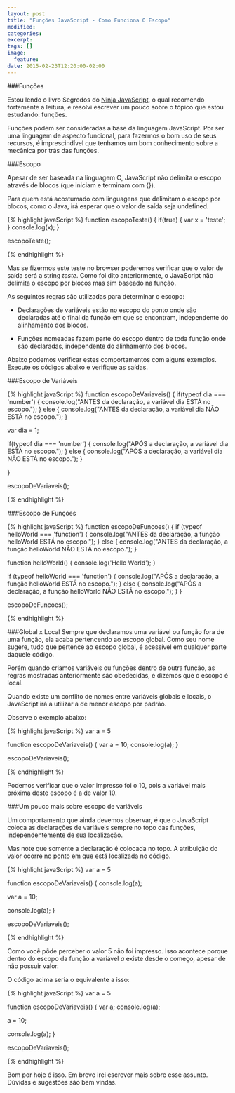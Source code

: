 ```yaml
---
layout: post
title: "Funções JavaScript - Como Funciona O Escopo"
modified:
categories: 
excerpt:
tags: []
image:
  feature:
date: 2015-02-23T12:20:00-02:00
---
```


###Funções

Estou lendo o livro Segredos do [Ninja JavaScript](http://novatec.com.br/livros/ninja-javascript/), o qual recomendo fortemente a leitura, e resolvi escrever um pouco sobre o tópico que estou estudando: funções. 

Funções podem ser consideradas a base da linguagem JavaScript. Por ser uma linguagem de aspecto funcional, para fazermos o bom uso de seus recursos, é imprescindível que tenhamos um bom conhecimento sobre a mecânica por trás das funções. 

###Escopo

Apesar de ser baseada na linguagem C, JavaScript não delimita o escopo através de blocos (que iniciam e terminam com {}).

Para quem está acostumado com linguagens que delimitam o escopo por blocos, como o Java, irá esperar que o valor de saída seja undefined.

{% highlight javaScript %}
 function escopoTeste() { 
   if(true) {
     var x = 'teste';
   }
   console.log(x);
 }

 escopoTeste();

{% endhighlight %}

Mas se fizermos este teste no browser poderemos verificar que o valor de saída será a string *teste*. Como foi dito anteriormente, o JavaScript não delimita o escopo por blocos mas sim baseado na função. 

As seguintes regras são utilizadas para determinar o escopo:

- Declarações de variáveis estão no escopo do ponto onde são declaradas até o final da função em que se encontram, independente do alinhamento dos blocos.

- Funções nomeadas fazem parte do escopo dentro de toda função onde são declaradas, independente do alinhamento dos blocos.

Abaixo podemos verificar estes comportamentos com alguns exemplos. Execute os códigos abaixo e verifique as saídas.

###Escopo de Variáveis

{% highlight javaScript %}
function escopoDeVariaveis() {
  if(typeof dia === 'number') {
    console.log("ANTES da declaração, a variável dia ESTÁ no escopo.");
  } else {
    console.log("ANTES da declaração, a variável dia NÃO ESTÁ no escopo.");
  }

  var dia = 1;

  if(typeof dia === 'number') {
    console.log("APÓS a declaração, a variável dia ESTÁ no escopo.");
  } else {
    console.log("APÓS a declaração, a variável dia NÃO ESTÁ no escopo.");
  }		  
  
}

escopoDeVariaveis();

{% endhighlight %}

###Escopo de Funções

{% highlight javaScript %}
function escopoDeFuncoes() {
  if (typeof helloWorld === 'function') {
    console.log("ANTES da declaração, a função helloWorld ESTÁ no escopo.");
  } else {
    console.log("ANTES da declaração, a função helloWorld NÃO ESTÁ no escopo.");
  }

  function helloWorld() { console.log('Hello World'); }

  if (typeof helloWorld === 'function') {
    console.log("APÓS a declaração, a função helloWorld ESTÁ no escopo.");
  } else {
    console.log("APÓS a declaração, a função helloWorld NÃO ESTÁ no escopo.");
  }
}

escopoDeFuncoes();

{% endhighlight %}

###Global x Local
Sempre que declaramos uma variável ou função fora de uma função, ela acaba pertencendo ao escopo global. Como seu nome sugere, tudo que pertence ao escopo global, é acessível em qualquer parte daquele código. 

Porém quando criamos variáveis ou funções dentro de outra função, as regras mostradas anteriormente são obedecidas, e dizemos que o escopo é local.

Quando existe um conflito de nomes entre variáveis globais e locais, o JavaScript irá a utilizar a de menor escopo por padrão.

Observe o exemplo abaixo:

{% highlight javaScript %}
var a = 5

function escopoDeVariaveis() {
  var a = 10;
  console.log(a);
}

escopoDeVariaveis();

{% endhighlight %}

Podemos verificar que o valor impresso foi o 10, pois a variável mais próxima deste escopo é a de valor 10.

###Um pouco mais sobre escopo de variáveis

Um comportamento que ainda devemos observar, é que o JavaScript coloca as declarações de variáveis sempre no topo das funções, independentemente de sua localização.

Mas note que somente a declaração é colocada no topo. A atribuição do valor ocorre no ponto em que está localizada no código.

{% highlight javaScript %}
var a = 5

function escopoDeVariaveis() {
  console.log(a);
  
  var a = 10;
  
  console.log(a);
}

escopoDeVariaveis();

{% endhighlight %}

Como você pôde perceber o valor 5 não foi impresso. Isso acontece porque dentro do escopo da função a variável _a_ existe desde o começo, apesar de não possuir valor.

O código acima seria o equivalente a isso:

{% highlight javaScript %}
var a = 5

function escopoDeVariaveis() {
  var a;
  console.log(a);
  
  a = 10;
  
  console.log(a);
}

escopoDeVariaveis();

{% endhighlight %}

Bom por hoje é isso. Em breve irei escrever mais sobre esse assunto. Dúvidas e sugestões são bem vindas.